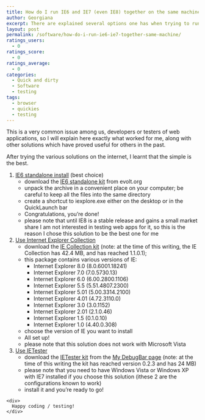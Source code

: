 ```yaml
---
title: How do I run IE6 and IE7 (even IE8) together on the same machine?
author: Georgiana
excerpt: There are explained several options one has when trying to run IE6 and IE7 on the same machine.
layout: post
permalink: /software/how-do-i-run-ie6-ie7-together-same-machine/
ratings_users:
  - 0
ratings_score:
  - 0
ratings_average:
  - 0
categories:
  - Quick and dirty
  - Software
  - testing
tags:
  - browser
  - quickies
  - testing
---
```

This is a very common issue among us, developers or testers of web applications, so I will explain here exactly what worked for me, along with other solutions which have proved useful for others in the past.

After trying the various solutions on the internet, I learnt that the simple is the best.

  1. <span style="text-decoration: underline;">IE6 standalone install</span> (best choice) 
      * download the [IE6 standalone kit][1] from evolt.org
      * unpack the archive in a convenient place on your computer; be careful to keep all the files into the same directory
      * create a shortcut to iexplore.exe either on the desktop or in the QuickLaunch bar
      * Congratulations, you&#8217;re done!
      * please note that until IE8 is a stable release and gains a small market share I am not interested in testing web apps for it, so this is the reason I chose this solution to be the best one for me
  2. <span style="text-decoration: underline;">Use Internet Explorer Collection</span> 
      * download the [IE Collection kit][2] (note: at the time of this writing, the IE Collection has 42.4 MB, and has reached 1.1.0.1);
      * this package contains various versions of IE: 
          * Internet Explorer 8.0 (8.0.6001.18241)
          * Internet Explorer 7.0 (7.0.5730.13)
          * Internet Explorer 6.0 (6.00.2800.1106)
          * Internet Explorer 5.5 (5.51.4807.2300)
          * Internet Explorer 5.01 (5.00.3314.2100)
          * Internet Explorer 4.01 (4.72.3110.0)
          * Internet Explorer 3.0 (3.0.1152)
          * Internet Explorer 2.01 (2.1.0.46)
          * Internet Explorer 1.5 (0.1.0.10)
          * Internet Explorer 1.0 (4.40.0.308)
      * choose the version of IE you want to install
      * All set up!
      * please note that this solution does not work with Microsoft Vista
  3. <span style="text-decoration: underline;">Use IETester</span> 
      * download the [IETester kit][3] from the [My DebugBar page][4] (note: at the time of this writing the kit has reached version 0.2.3 and has 24 MB)
      * please note that you need to have Windows Vista or Windows XP with IE7 installed if you choose this solution (ithese 2 are the configurations known to work)
      * install it and you&#8217;re ready to go!
    <div>
    </div>
    
    <div>
      Happy coding / testing!
    </div>

 [1]: http://browsers.evolt.org/download.php?/ie/32bit/standalone/ie6eolas_nt.zip "IE6 standalone kit: download page on evolt.org"
 [2]: http://codecpack.nl/iecollection1101.exe "Internet Explorer Collection 1.1.0.1 kit"
 [3]: http://www.my-debugbar.com/ietester/install-ietester-v0.2.3.exe "IETester kit download link"
 [4]: http://www.my-debugbar.com/wiki/IETester/HomePage "IETester page @ My DebugBar"